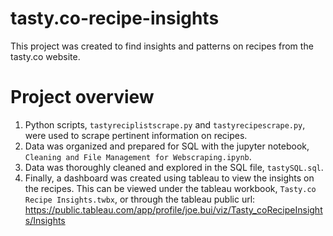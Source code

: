 # tasty.co-recipe-insights

This project was created to find insights and patterns on recipes from the tasty.co website. 


# Project overview 

1. Python scripts, `tastyreciplistscrape.py` and `tastyrecipescrape.py`, were used to scrape pertinent information on recipes.
2. Data was organized and prepared for SQL with the jupyter notebook, `Cleaning and File Management for Webscraping.ipynb`.
3. Data was thoroughly cleaned and explored in the SQL file, `tastySQL.sql`.
4. Finally, a dashboard was created using tableau to view the insights on the recipes. This can be viewed under the tableau workbook, `Tasty.co Recipe Insights.twbx`, 
or through the tableau public url: https://public.tableau.com/app/profile/joe.bui/viz/Tasty_coRecipeInsights/Insights
